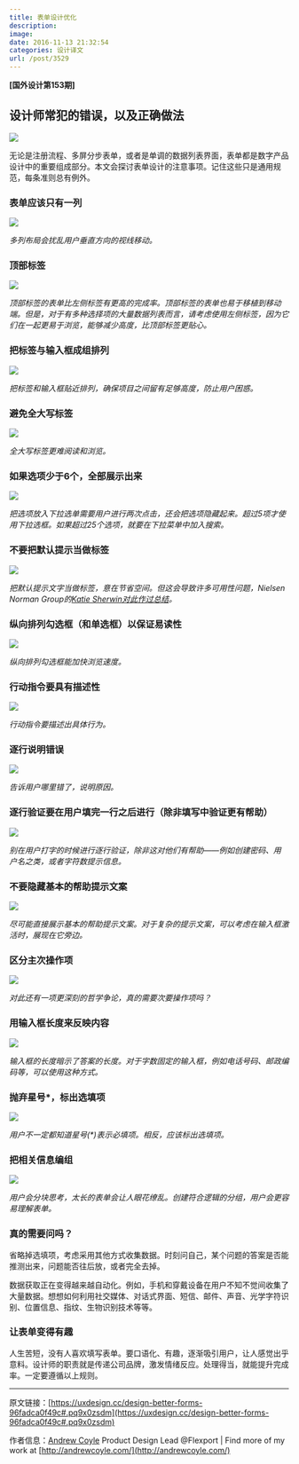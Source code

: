 ```yaml
---
title: 表单设计优化
description: 
image: 
date: 2016-11-13 21:32:54
categories: 设计译文
url: /post/3529
---
```


**[国外设计第153期]**

## 设计师常犯的错误，以及正确做法

![](https://storage.fleek-internal.com/0a3a8890-e65e-47ce-93d7-0442b9209d38-bucket/blog/posts/2016-11/11-07/1-LJ0JHTq5_k1u23Fl9XTNmA.jpeg)

无论是注册流程、多屏分步表单，或者是单调的数据列表界面，表单都是数字产品设计中的重要组成部分。本文会探讨表单设计的注意事项。记住这些只是通用规范，每条准则总有例外。

### 表单应该只有一列

![](https://storage.fleek-internal.com/0a3a8890-e65e-47ce-93d7-0442b9209d38-bucket/blog/posts/2016-11/11-07/1-XhzxeTnAuWoaeJmlPBP0bw.jpeg)

*多列布局会扰乱用户垂直方向的视线移动。*

### 顶部标签

![](https://storage.fleek-internal.com/0a3a8890-e65e-47ce-93d7-0442b9209d38-bucket/blog/posts/2016-11/11-07/1-tnR_OXAKMJW8S9cqRy416A.jpeg)

*顶部标签的表单比左侧标签有更高的完成率。顶部标签的表单也易于移植到移动端。但是，对于有多种选择项的大量数据列表而言，请考虑使用左侧标签，因为它们在一起更易于浏览，能够减少高度，比顶部标签更贴心。*

### 把标签与输入框成组排列

![](https://storage.fleek-internal.com/0a3a8890-e65e-47ce-93d7-0442b9209d38-bucket/blog/posts/2016-11/11-07/1-obwyjb54NCWy3sOPfm2WEg.jpeg)

*把标签和输入框贴近排列，确保项目之间留有足够高度，防止用户困惑。*

### 避免全大写标签

![](https://storage.fleek-internal.com/0a3a8890-e65e-47ce-93d7-0442b9209d38-bucket/blog/posts/2016-11/11-07/1-w6nZOf5pZSha6FoWu3YtRw.jpeg)

*全大写标签更难阅读和浏览。*

### 如果选项少于6个，全部展示出来

![](https://storage.fleek-internal.com/0a3a8890-e65e-47ce-93d7-0442b9209d38-bucket/blog/posts/2016-11/11-07/1-LJ0JHTq5_k1u23Fl9XTNmA.jpeg)

*把选项放入下拉选单需要用户进行两次点击，还会把选项隐藏起来。超过5项才使用下拉选框。如果超过25个选项，就要在下拉菜单中加入搜索。*

### 不要把默认提示当做标签

![](https://storage.fleek-internal.com/0a3a8890-e65e-47ce-93d7-0442b9209d38-bucket/blog/posts/2016-11/11-07/1-XvUnJwHtQhJ3Wl8Apj9lhQ.jpeg)

*把默认提示文字当做标签，意在节省空间。但这会导致许多可用性问题，Nielsen Norman Group的[Katie Sherwin对此作过总结](https://www.nngroup.com/articles/form-design-placeholders/)。*

### 纵向排列勾选框（和单选框）以保证易读性

![](https://storage.fleek-internal.com/0a3a8890-e65e-47ce-93d7-0442b9209d38-bucket/blog/posts/2016-11/11-07/1-VLqTEZP8OrH24FooksePbQ.jpeg)

*纵向排列勾选框能加快浏览速度。*

### 行动指令要具有描述性

![](https://storage.fleek-internal.com/0a3a8890-e65e-47ce-93d7-0442b9209d38-bucket/blog/posts/2016-11/11-07/1-x5Pd-IP-Z4Mf5TqZnJU2Yw.jpeg)

*行动指令要描述出具体行为。*

### 逐行说明错误

![](https://storage.fleek-internal.com/0a3a8890-e65e-47ce-93d7-0442b9209d38-bucket/blog/posts/2016-11/11-07/1-xEJu91MpUlUblEfGbIQVhw.jpeg)

*告诉用户哪里错了，说明原因。*

### 逐行验证要在用户填完一行之后进行（除非填写中验证更有帮助）

![](https://storage.fleek-internal.com/0a3a8890-e65e-47ce-93d7-0442b9209d38-bucket/blog/posts/2016-11/11-07/1-IvQg8ovqOJTjX1Tl6yMR0w.jpeg)

*别在用户打字的时候进行逐行验证，除非这对他们有帮助——例如创建密码、用户名之类，或者字符数提示信息。*

### 不要隐藏基本的帮助提示文案

![](https://storage.fleek-internal.com/0a3a8890-e65e-47ce-93d7-0442b9209d38-bucket/blog/posts/2016-11/11-07/1-BA2sPvjZq7a9BlbNFcqslg.jpeg)

*尽可能直接展示基本的帮助提示文案。对于复杂的提示文案，可以考虑在输入框激活时，展现在它旁边。*

### 区分主次操作项

![](https://storage.fleek-internal.com/0a3a8890-e65e-47ce-93d7-0442b9209d38-bucket/blog/posts/2016-11/11-07/1-PvvS04bY3ryTNFDirjPbdA.jpeg)

*对此还有一项更深刻的哲学争论，真的需要次要操作项吗？*

### 用输入框长度来反映内容

![](https://storage.fleek-internal.com/0a3a8890-e65e-47ce-93d7-0442b9209d38-bucket/blog/posts/2016-11/11-07/1-3rOjyzcj68Dm7badROWuxg.jpeg)

*输入框的长度暗示了答案的长度。对于字数固定的输入框，例如电话号码、邮政编码等，可以使用这种方式。*

### 抛弃星号*，标出选填项

![](https://storage.fleek-internal.com/0a3a8890-e65e-47ce-93d7-0442b9209d38-bucket/blog/posts/2016-11/11-07/1-riNfOVAxTChvaQ29n-6IPQ.jpeg)

*用户不一定都知道星号(\*)表示必填项。相反，应该标出选填项。*

### 把相关信息编组

![](https://storage.fleek-internal.com/0a3a8890-e65e-47ce-93d7-0442b9209d38-bucket/blog/posts/2016-11/11-07/1-nmeMIuW7csU9uVTB9BIBTg.jpeg)

*用户会分块思考，太长的表单会让人眼花缭乱。创建符合逻辑的分组，用户会更容易理解表单。*

### 真的需要问吗？

省略掉选填项，考虑采用其他方式收集数据。时刻问自己，某个问题的答案是否能推测出来，问题能否往后放，或者完全去掉。

数据获取正在变得越来越自动化。例如，手机和穿戴设备在用户不知不觉间收集了大量数据。想想如何利用社交媒体、对话式界面、短信、邮件、声音、光学字符识别、位置信息、指纹、生物识别技术等等。

### 让表单变得有趣

人生苦短，没有人喜欢填写表单。要口语化、有趣，逐渐吸引用户，让人感觉出乎意料。设计师的职责就是传递公司品牌，激发情绪反应。处理得当，就能提升完成率。一定要遵循以上规则。

---

原文链接：[https://uxdesign.cc/design-better-forms-96fadca0f49c#.pq9x0zsdm](https://uxdesign.cc/design-better-forms-96fadca0f49c#.pq9x0zsdm)

作者信息：[Andrew Coyle](https://uxdesign.cc/@CoyleAndrew)
Product Design Lead @Flexport | Find more of my work at [http://andrewcoyle.com/](http://andrewcoyle.com/)